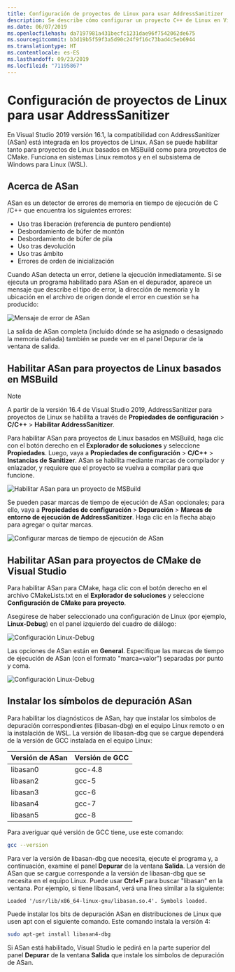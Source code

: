 ```yaml
---
title: Configuración de proyectos de Linux para usar AddressSanitizer
description: Se describe cómo configurar un proyecto C++ de Linux en Visual Studio para usar AddressSanitizer.
ms.date: 06/07/2019
ms.openlocfilehash: da7197981a431becfc1231dae96f7542062de675
ms.sourcegitcommit: b3d19b5f59f3a5d90c24f9f16c73bad4c5eb6944
ms.translationtype: HT
ms.contentlocale: es-ES
ms.lasthandoff: 09/23/2019
ms.locfileid: "71195867"
---
```

# <a name="configure-linux-projects-to-use-address-sanitizer"></a>Configuración de proyectos de Linux para usar AddressSanitizer

En Visual Studio 2019 versión 16.1, la compatibilidad con AddressSanitizer (ASan) está integrada en los proyectos de Linux. ASan se puede habilitar tanto para proyectos de Linux basados en MSBuild como para proyectos de CMake. Funciona en sistemas Linux remotos y en el subsistema de Windows para Linux (WSL).

## <a name="about-asan"></a>Acerca de ASan

ASan es un detector de errores de memoria en tiempo de ejecución de C /C++ que encuentra los siguientes errores:

- Uso tras liberación (referencia de puntero pendiente)
- Desbordamiento de búfer de montón
- Desbordamiento de búfer de pila
- Uso tras devolución
- Uso tras ámbito
- Errores de orden de inicialización

Cuando ASan detecta un error, detiene la ejecución inmediatamente. Si se ejecuta un programa habilitado para ASan en el depurador, aparece un mensaje que describe el tipo de error, la dirección de memoria y la ubicación en el archivo de origen donde el error en cuestión se ha producido:

   ![Mensaje de error de ASan](media/asan-error.png)

La salida de ASan completa (incluido dónde se ha asignado o desasignado la memoria dañada) también se puede ver en el panel Depurar de la ventana de salida.

## <a name="enable-asan-for-msbuild-based-linux-projects"></a>Habilitar ASan para proyectos de Linux basados en MSBuild

> [!NOTE]
> A partir de la versión 16.4 de Visual Studio 2019, AddressSanitizer para proyectos de Linux se habilita a través de **Propiedades de configuración** > **C/C++**  > **Habilitar AddressSanitizer**.

Para habilitar ASan para proyectos de Linux basados en MSBuild, haga clic con el botón derecho en el **Explorador de soluciones** y seleccione **Propiedades**. Luego, vaya a **Propiedades de configuración** > **C/C++**  > **Instancias de Sanitizer**. ASan se habilita mediante marcas de compilador y enlazador, y requiere que el proyecto se vuelva a compilar para que funcione.

![Habilitar ASan para un proyecto de MSBuild](media/msbuild-asan-prop-page.png)

Se pueden pasar marcas de tiempo de ejecución de ASan opcionales; para ello, vaya a **Propiedades de configuración** > **Depuración** > **Marcas de entorno de ejecución de AddressSanitizer**. Haga clic en la flecha abajo para agregar o quitar marcas.

![Configurar marcas de tiempo de ejecución de ASan](media/msbuild-asan-runtime-flags.png)

## <a name="enable-asan-for-visual-studio-cmake-projects"></a>Habilitar ASan para proyectos de CMake de Visual Studio

Para habilitar ASan para CMake, haga clic con el botón derecho en el archivo CMakeLists.txt en el **Explorador de soluciones** y seleccione **Configuración de CMake para proyecto**.

Asegúrese de haber seleccionado una configuración de Linux (por ejemplo, **Linux-Debug**) en el panel izquierdo del cuadro de diálogo:

![Configuración Linux-Debug](media/linux-debug-configuration.png)

Las opciones de ASan están en **General**. Especifique las marcas de tiempo de ejecución de ASan (con el formato "marca=valor") separadas por punto y coma.

![Configuración Linux-Debug](media/cmake-settings-asan-options.png)

## <a name="install-the-asan-debug-symbols"></a>Instalar los símbolos de depuración ASan

Para habilitar los diagnósticos de ASan, hay que instalar los símbolos de depuración correspondientes (libasan-dbg) en el equipo Linux remoto o en la instalación de WSL. La versión de libasan-dbg que se cargue dependerá de la versión de GCC instalada en el equipo Linux:

|**Versión de ASan**|**Versión de GCC**|
| --- | --- |
|libasan0|gcc-4.8|
|libasan2|gcc-5|
|libasan3|gcc-6|
|libasan4|gcc-7|
|libasan5|gcc-8|

Para averiguar qué versión de GCC tiene, use este comando:

```bash
gcc --version
```

Para ver la versión de libasan-dbg que necesita, ejecute el programa y, a continuación, examine el panel **Depurar** de la ventana **Salida**. La versión de ASan que se cargue corresponde a la versión de libasan-dbg que se necesita en el equipo Linux. Puede usar **Ctrl+F** para buscar "libasan" en la ventana. Por ejemplo, si tiene libasan4, verá una línea similar a la siguiente:

```Output
Loaded '/usr/lib/x86_64-linux-gnu/libasan.so.4'. Symbols loaded.
```

Puede instalar los bits de depuración ASan en distribuciones de Linux que usen apt con el siguiente comando. Este comando instala la versión 4:

```bash
sudo apt-get install libasan4-dbg
```

Si ASan está habilitado, Visual Studio le pedirá en la parte superior del panel **Depurar** de la ventana **Salida** que instale los símbolos de depuración de ASan.
